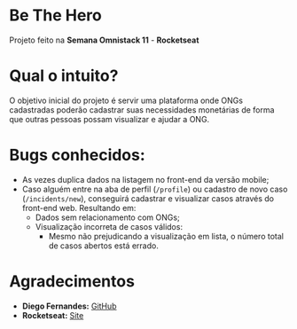 
# Be The Hero 

Projeto feito na **Semana Omnistack 11** - **Rocketseat**

  

# Qual o intuito?

O objetivo inicial do projeto é servir uma plataforma onde ONGs cadastradas poderão cadastrar suas necessidades monetárias de forma que outras pessoas possam visualizar e ajudar a ONG.

  

# Bugs conhecidos:

 * As vezes duplica dados na listagem no front-end da versão mobile;
 * Caso alguém entre na aba de perfil (`/profile`) ou cadastro de novo caso (`/incidents/new`), conseguirá cadastrar e visualizar casos através do front-end web. Resultando em:
	 * Dados sem relacionamento com ONGs;
	 * Visualização incorreta de casos válidos:
		 * Mesmo não prejudicando a visualização em lista, o número total de casos abertos está errado.

#  Agradecimentos

* **Diego Fernandes:** [GitHub](https://github.com/diego3g)
* **Rocketseat:** [Site](https://rocketseat.com.br/)
